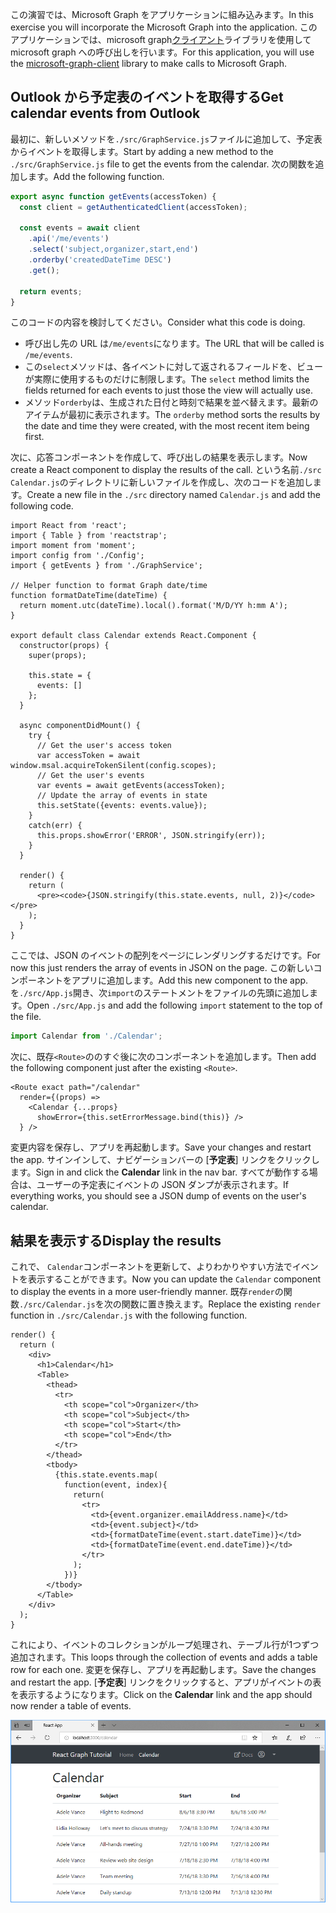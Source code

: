 <!-- markdownlint-disable MD002 MD041 -->

<span data-ttu-id="ba472-101">この演習では、Microsoft Graph をアプリケーションに組み込みます。</span><span class="sxs-lookup"><span data-stu-id="ba472-101">In this exercise you will incorporate the Microsoft Graph into the application.</span></span> <span data-ttu-id="ba472-102">このアプリケーションでは、microsoft graph[クライアント](https://github.com/microsoftgraph/msgraph-sdk-javascript)ライブラリを使用して microsoft graph への呼び出しを行います。</span><span class="sxs-lookup"><span data-stu-id="ba472-102">For this application, you will use the [microsoft-graph-client](https://github.com/microsoftgraph/msgraph-sdk-javascript) library to make calls to Microsoft Graph.</span></span>

## <a name="get-calendar-events-from-outlook"></a><span data-ttu-id="ba472-103">Outlook から予定表のイベントを取得する</span><span class="sxs-lookup"><span data-stu-id="ba472-103">Get calendar events from Outlook</span></span>

<span data-ttu-id="ba472-104">最初に、新しいメソッドを`./src/GraphService.js`ファイルに追加して、予定表からイベントを取得します。</span><span class="sxs-lookup"><span data-stu-id="ba472-104">Start by adding a new method to the `./src/GraphService.js` file to get the events from the calendar.</span></span> <span data-ttu-id="ba472-105">次の関数を追加します。</span><span class="sxs-lookup"><span data-stu-id="ba472-105">Add the following function.</span></span>

```js
export async function getEvents(accessToken) {
  const client = getAuthenticatedClient(accessToken);

  const events = await client
    .api('/me/events')
    .select('subject,organizer,start,end')
    .orderby('createdDateTime DESC')
    .get();

  return events;
}
```

<span data-ttu-id="ba472-106">このコードの内容を検討してください。</span><span class="sxs-lookup"><span data-stu-id="ba472-106">Consider what this code is doing.</span></span>

- <span data-ttu-id="ba472-107">呼び出し先の URL は`/me/events`になります。</span><span class="sxs-lookup"><span data-stu-id="ba472-107">The URL that will be called is `/me/events`.</span></span>
- <span data-ttu-id="ba472-108">この`select`メソッドは、各イベントに対して返されるフィールドを、ビューが実際に使用するものだけに制限します。</span><span class="sxs-lookup"><span data-stu-id="ba472-108">The `select` method limits the fields returned for each events to just those the view will actually use.</span></span>
- <span data-ttu-id="ba472-109">メソッド`orderby`は、生成された日付と時刻で結果を並べ替えます。最新のアイテムが最初に表示されます。</span><span class="sxs-lookup"><span data-stu-id="ba472-109">The `orderby` method sorts the results by the date and time they were created, with the most recent item being first.</span></span>

<span data-ttu-id="ba472-110">次に、応答コンポーネントを作成して、呼び出しの結果を表示します。</span><span class="sxs-lookup"><span data-stu-id="ba472-110">Now create a React component to display the results of the call.</span></span> <span data-ttu-id="ba472-111">という名前`./src` `Calendar.js`のディレクトリに新しいファイルを作成し、次のコードを追加します。</span><span class="sxs-lookup"><span data-stu-id="ba472-111">Create a new file in the `./src` directory named `Calendar.js` and add the following code.</span></span>

```JSX
import React from 'react';
import { Table } from 'reactstrap';
import moment from 'moment';
import config from './Config';
import { getEvents } from './GraphService';

// Helper function to format Graph date/time
function formatDateTime(dateTime) {
  return moment.utc(dateTime).local().format('M/D/YY h:mm A');
}

export default class Calendar extends React.Component {
  constructor(props) {
    super(props);

    this.state = {
      events: []
    };
  }

  async componentDidMount() {
    try {
      // Get the user's access token
      var accessToken = await window.msal.acquireTokenSilent(config.scopes);
      // Get the user's events
      var events = await getEvents(accessToken);
      // Update the array of events in state
      this.setState({events: events.value});
    }
    catch(err) {
      this.props.showError('ERROR', JSON.stringify(err));
    }
  }

  render() {
    return (
      <pre><code>{JSON.stringify(this.state.events, null, 2)}</code></pre>
    );
  }
}
```

<span data-ttu-id="ba472-112">ここでは、JSON のイベントの配列をページにレンダリングするだけです。</span><span class="sxs-lookup"><span data-stu-id="ba472-112">For now this just renders the array of events in JSON on the page.</span></span> <span data-ttu-id="ba472-113">この新しいコンポーネントをアプリに追加します。</span><span class="sxs-lookup"><span data-stu-id="ba472-113">Add this new component to the app.</span></span> <span data-ttu-id="ba472-114">を`./src/App.js`開き、次`import`のステートメントをファイルの先頭に追加します。</span><span class="sxs-lookup"><span data-stu-id="ba472-114">Open `./src/App.js` and add the following `import` statement to the top of the file.</span></span>

```js
import Calendar from './Calendar';
```

<span data-ttu-id="ba472-115">次に、既存`<Route>`ののすぐ後に次のコンポーネントを追加します。</span><span class="sxs-lookup"><span data-stu-id="ba472-115">Then add the following component just after the existing `<Route>`.</span></span>

```JSX
<Route exact path="/calendar"
  render={(props) =>
    <Calendar {...props}
      showError={this.setErrorMessage.bind(this)} />
  } />
```

<span data-ttu-id="ba472-116">変更内容を保存し、アプリを再起動します。</span><span class="sxs-lookup"><span data-stu-id="ba472-116">Save your changes and restart the app.</span></span> <span data-ttu-id="ba472-117">サインインして、ナビゲーションバーの [**予定表**] リンクをクリックします。</span><span class="sxs-lookup"><span data-stu-id="ba472-117">Sign in and click the **Calendar** link in the nav bar.</span></span> <span data-ttu-id="ba472-118">すべてが動作する場合は、ユーザーの予定表にイベントの JSON ダンプが表示されます。</span><span class="sxs-lookup"><span data-stu-id="ba472-118">If everything works, you should see a JSON dump of events on the user's calendar.</span></span>

## <a name="display-the-results"></a><span data-ttu-id="ba472-119">結果を表示する</span><span class="sxs-lookup"><span data-stu-id="ba472-119">Display the results</span></span>

<span data-ttu-id="ba472-120">これで、 `Calendar`コンポーネントを更新して、よりわかりやすい方法でイベントを表示することができます。</span><span class="sxs-lookup"><span data-stu-id="ba472-120">Now you can update the `Calendar` component to display the events in a more user-friendly manner.</span></span> <span data-ttu-id="ba472-121">既存`render`の関数`./src/Calendar.js`を次の関数に置き換えます。</span><span class="sxs-lookup"><span data-stu-id="ba472-121">Replace the existing `render` function in `./src/Calendar.js` with the following function.</span></span>

```JSX
render() {
  return (
    <div>
      <h1>Calendar</h1>
      <Table>
        <thead>
          <tr>
            <th scope="col">Organizer</th>
            <th scope="col">Subject</th>
            <th scope="col">Start</th>
            <th scope="col">End</th>
          </tr>
        </thead>
        <tbody>
          {this.state.events.map(
            function(event, index){
              return(
                <tr>
                  <td>{event.organizer.emailAddress.name}</td>
                  <td>{event.subject}</td>
                  <td>{formatDateTime(event.start.dateTime)}</td>
                  <td>{formatDateTime(event.end.dateTime)}</td>
                </tr>
              );
            })}
        </tbody>
      </Table>
    </div>
  );
}
```

<span data-ttu-id="ba472-122">これにより、イベントのコレクションがループ処理され、テーブル行が1つずつ追加されます。</span><span class="sxs-lookup"><span data-stu-id="ba472-122">This loops through the collection of events and adds a table row for each one.</span></span> <span data-ttu-id="ba472-123">変更を保存し、アプリを再起動します。</span><span class="sxs-lookup"><span data-stu-id="ba472-123">Save the changes and restart the app.</span></span> <span data-ttu-id="ba472-124">[**予定表**] リンクをクリックすると、アプリがイベントの表を表示するようになります。</span><span class="sxs-lookup"><span data-stu-id="ba472-124">Click on the **Calendar** link and the app should now render a table of events.</span></span>

![イベントの表のスクリーンショット](./images/add-msgraph-01.png)